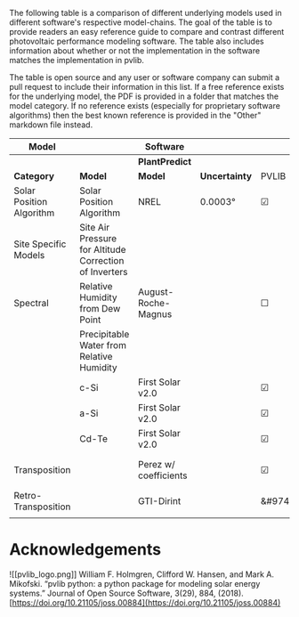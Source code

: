 The following table is a comparison of different underlying models used in different software's respective model-chains.  The goal of the table is to provide readers an easy reference guide to compare and contrast different photovoltaic performance modeling software.  The table also includes information about whether or not the implementation in the software matches the implementation in pvlib.

The table is open source and any user or software company can submit a pull request to include their information in this list.  If a free reference exists for the underlying model, the PDF is provided in a folder that matches the model category.  If no reference exists (especially for proprietary software algorithms) then the best known reference is provided in the "Other" markdown file instead.


| Model |  | Software |  |  |  |  |  |  |
| ---- | ----------------------------- | ---- | ---- | ---- | ---- | ---- | ---- | ---- |
|  |  | **PlantPredict** |  |  | **PVSyst** |  |  | **Comments** |
| **Category** | **Model** | **Model** | **Uncertainty** | PVLIB | **Model** | Uncertainty | PVLIB |  |
| Solar Position Algorithm | Solar Position Algorithm | NREL | 0.0003&deg; | &#9745; | Proprietary | "Some few arc-minutes" | &#9744; |  |
| Site Specific Models | Site Air Pressure for Altitude Correction of Inverters |  |  |  | None | N/A | &#9744; |  |
| Spectral | Relative Humidity from Dew Point | August-Roche-Magnus |  | &#9744; | None | N/A | &#9744; |  |
|  | Precipitable Water from Relative Humidity |  |  |  | ? |  |  |  |
|  | c-Si | First Solar v2.0 |  | &#9745; | Crest |  | &#9744; |  |
|  |  a-Si | First Solar v2.0 |  | &#9745; | Sandia |  | &#9745; |  |
|  | Cd-Te | First Solar v2.0 |  | &#9745; | First Solar v2.0 |  | &#9745; |  |
| Transposition |  | Perez w/ coefficients  |  | &#9745; | Perez w/out coefficients |  | &#9745; | Circumsolar as direct not in pvlib |
| Retro-Transposition |  | GTI-Dirint |  | &#9745 |  |  |  |  |
|  |  |  |  |  |  |  |  |  |

# Acknowledgements



![[pvlib_logo.png]]
William F. Holmgren, Clifford W. Hansen, and Mark A. Mikofski. “pvlib python: a python package for modeling solar energy systems.” Journal of Open Source Software, 3(29), 884, (2018). [https://doi.org/10.21105/joss.00884](https://doi.org/10.21105/joss.00884)